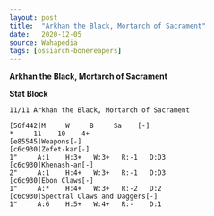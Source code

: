 ```yaml
---
layout: post
title:  "Arkhan the Black, Mortarch of Sacrament"
date:   2020-12-05
source: Wahapedia
tags: [ossiarch-bonereapers]
---
```


**Arkhan the Black, Mortarch of Sacrament**

**Stat Block**
```
11/11 Arkhan the Black, Mortarch of Sacrament
```

```
[56f442]M     W     B     Sa    [-]
*     11    10    4+    
[e85545]Weapons[-]
[c6c930]Zefet-kar[-]
1"     A:1    H:3+   W:3+   R:-1   D:D3  
[c6c930]Khenash-an[-]
2"     A:1    H:4+   W:3+   R:-1   D:D3  
[c6c930]Ebon Claws[-]
1"     A:*    H:4+   W:3+   R:-2   D:2   
[c6c930]Spectral Claws and Daggers[-]
1"     A:6    H:5+   W:4+   R:-    D:1   
```


